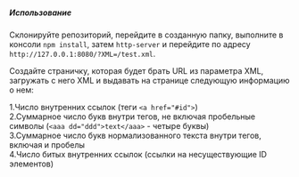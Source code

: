 ##### Использование
Склонируйте репозиторий, перейдите в созданную папку, выполните в консоли `npm install`, 
затем `http-server` и перейдите по адресу `http://127.0.0.1:8080/?XML=/test.xml`.

Создайте страничку, которая будет брать URL из параметра XML,
загружать с него XML и выдавать на странице следующую информацию о нем:

1.Число внутренних ссылок (теги `<a href="#id">`)  
2.Суммарное число букв внутри тегов, не включая пробельные символы (`<aaa dd="ddd">text</aaa>` - четыре буквы)  
3.Суммарное число букв нормализованного текста внутри тегов, включая и пробелы  
4.Число битых внутренних ссылок (ссылки на несуществующие ID элементов)  

